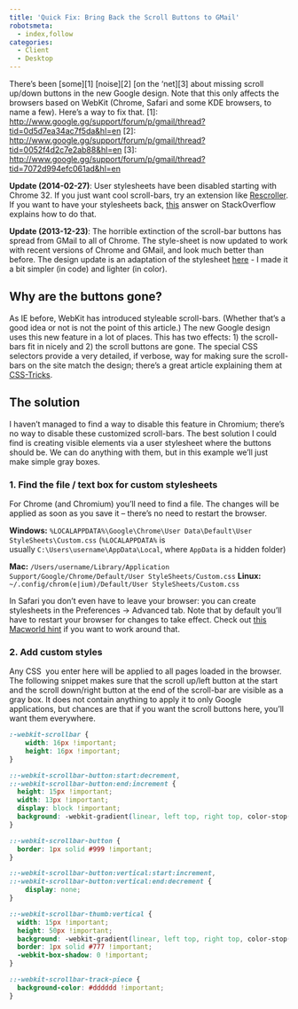 ```yaml
---
title: 'Quick Fix: Bring Back the Scroll Buttons to GMail'
robotsmeta:
  - index,follow
categories:
  - Client
  - Desktop
---
```


There’s been [some][1] [noise][2] [on the ‘net][3] about missing scroll up/down buttons in the new Google design. Note that this only affects the browsers based on WebKit (Chrome, Safari and some KDE browsers, to name a few). Here’s a way to fix that.
 [1]: http://www.google.gg/support/forum/p/gmail/thread?tid=0d5d7ea34ac7f5da&hl=en
 [2]: http://www.google.gg/support/forum/p/gmail/thread?tid=0052f4d2c7e2ab88&hl=en
 [3]: http://www.google.gg/support/forum/p/gmail/thread?tid=7072d994efc061ad&hl=en

<!-- more -->

**Update (2014-02-27)**: User stylesheets have been disabled starting with Chrome 32. If you just want cool scroll-bars, try an extension like [Rescroller](https://chrome.google.com/webstore/detail/rescroller/ddehdnnhjimbggeeenghijehnpakijod). If you want to have your stylesheets back, [this](http://stackoverflow.com/a/21210882/583780) answer on StackOverflow explains how to do that.

**Update (2013-12-23)**: The horrible extinction of the scroll-bar buttons has spread from GMail to all of Chrome. The style-sheet is now updated to work with recent versions of Chrome and GMail, and look much better than before. The design update is an adaptation of the stylesheet [here](https://www.coffeepowered.net/2011/06/17/sexy-css-scrollbars/) - I made it a bit simpler (in code) and lighter (in color).

## Why are the buttons gone?

As IE before, WebKit has introduced styleable scroll-bars. (Whether that’s a good idea or not is not the point of this article.) The new Google design uses this new feature in a lot of places. This has two effects: 1) the scroll-bars fit in nicely and 2) the scroll buttons are gone. The special CSS selectors provide a very detailed, if verbose, way for making sure the scroll-bars on the site match the design; there’s a great article explaining them at [CSS-Tricks][4].

 [4]: http://css-tricks.com/custom-scrollbars-in-webkit/

## The solution

I haven’t managed to find a way to disable this feature in Chromium; there’s no way to disable these customized scroll-bars. The best solution I could find is creating visible elements via a user stylesheet where the buttons should be. We can do anything with them, but in this example we’ll just make simple gray boxes.

### 1. Find the file / text box for custom stylesheets

For Chrome (and Chromium) you’ll need to find a file. The changes will be applied as soon as you save it – there’s no need to restart the browser.

**Windows:**
`%LOCALAPPDATA%\Google\Chrome\User Data\Default\User StyleSheets\Custom.css`
(`%LOCALAPPDATA%` is usually `C:\Users\username\AppData\Local`, where `AppData` is a hidden folder)

**Mac:**
`/Users/username/Library/Application Support/Google/Chrome/Default/User StyleSheets/Custom.css`
**Linux:**
`~/.config/chrom(e|ium)/Default/User StyleSheets/Custom.css`

In Safari you don’t even have to leave your browser: you can create stylesheets in the Preferences → Advanced tab. Note that by default you’ll have to restart your browser for changes to take effect. Check out [this Macworld hint][5] if you want to work around that.

 [5]: http://hints.macworld.com/article.php?story=20060715042932352

### 2. Add custom styles

Any CSS  you enter here will be applied to all pages loaded in the browser. The following snippet makes sure that the scroll up/left button at the start and the scroll down/right button at the end of the scroll-bar are visible as a gray box. It does not contain anything to apply it to only Google applications, but chances are that if you want the scroll buttons here, you’ll want them everywhere.

```css
:-webkit-scrollbar {
    width: 16px !important;
    height: 16px !important;
}

::-webkit-scrollbar-button:start:decrement,
::-webkit-scrollbar-button:end:increment {
  height: 15px !important;
  width: 13px !important;
  display: block !important;
  background: -webkit-gradient(linear, left top, right top, color-stop(0%, #ccc), color-stop(100%, #aaa)) !important;
}

::-webkit-scrollbar-button {
  border: 1px solid #999 !important;
}

::-webkit-scrollbar-button:vertical:start:increment,
::-webkit-scrollbar-button:vertical:end:decrement {
    display: none;
}

::-webkit-scrollbar-thumb:vertical {
  width: 15px !important;
  height: 50px !important;
  background: -webkit-gradient(linear, left top, right top, color-stop(0%, #bbb), color-stop(100%, #888)) !important;
  border: 1px solid #777 !important;
  -webkit-box-shadow: 0 !important;
}

::-webkit-scrollbar-track-piece {
  background-color: #dddddd !important;
}
```
